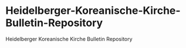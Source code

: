 # Heidelberger-Koreanische-Kirche-Bulletin-Repository
Heidelberger Koreanische Kirche Bulletin Repository
